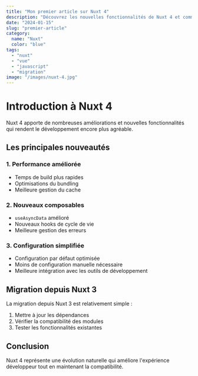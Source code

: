 ```yaml
---
title: "Mon premier article sur Nuxt 4"
description: "Découvrez les nouvelles fonctionnalités de Nuxt 4 et comment migrer votre projet existant."
date: "2024-01-15"
slug: "premier-article"
category:
  name: "Nuxt"
  color: "blue"
tags:
  - "nuxt"
  - "vue"
  - "javascript"
  - "migration"
image: "/images/nuxt-4.jpg"
---
```


# Introduction à Nuxt 4

Nuxt 4 apporte de nombreuses améliorations et nouvelles fonctionnalités qui rendent le développement encore plus agréable.

## Les principales nouveautés

### 1. Performance améliorée
- Temps de build plus rapides
- Optimisations du bundling
- Meilleure gestion du cache

### 2. Nouveaux composables
- `useAsyncData` amélioré
- Nouveaux hooks de cycle de vie
- Meilleure gestion des erreurs

### 3. Configuration simplifiée
- Configuration par défaut optimisée
- Moins de configuration manuelle nécessaire
- Meilleure intégration avec les outils de développement

## Migration depuis Nuxt 3

La migration depuis Nuxt 3 est relativement simple :

1. Mettre à jour les dépendances
2. Vérifier la compatibilité des modules
3. Tester les fonctionnalités existantes

## Conclusion

Nuxt 4 représente une évolution naturelle qui améliore l'expérience développeur tout en maintenant la compatibilité.
